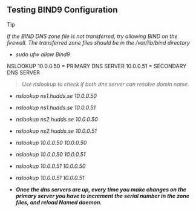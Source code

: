 ## Testing BIND9 Configuration

> [!TIP]
> *If the BIND DNS zone file is not transferred, try allowing BIND on the firewall. The transferred zone files should be in the /var/lib/bind directory*
- *sudo ufw allow Bind9*

NSLOOKUP
10.0.0.50 = PRIMARY DNS SERVER
10.0.0.51 = SECONDARY DNS SERVER

> *Use nslookup to check if both dns server can resolve domin name.*
- *nslookup ns1.hudds.se 10.0.0.50*
- *nslookup ns1.hudds.se 10.0.0.51*

- *nslookup ns2.hudds.se 10.0.0.50*
- *nslookup ns2.hudds.se 10.0.0.51*

- *nslookup 10.0.0.50 10.0.0.50*
- *nslookup 10.0.0.50 10.0.0.51*

- *nslookup 10.0.0.51 10.0.0.50*
- *nslookup 10.0.0.51 10.0.0.51*

- ***Once the dns servers are up, every time you make changes on the primary server you have to increment the serial number in the zone files, and reload Named daemon.***